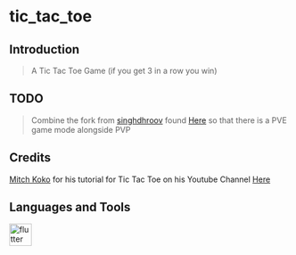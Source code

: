 # tic_tac_toe

## Introduction
> A Tic Tac Toe Game (if you get 3 in a row you win)

## TODO
> Combine the fork from [singhdhroov](https://github.com/singhdhroov) found [Here](https://github.com/singhdhroov/tictactoeflutter) so that there is a PVE game mode alongside PVP

## Credits
[Mitch Koko](https://github.com/mitchkoko) for his tutorial for Tic Tac Toe on his Youtube Channel [Here](https://www.youtube.com/watch?v=BZaXEIn9jE4&list=PLlvRDpXh1Se6e3FSn5O7VU6tzlndSi3FD)

## Languages and Tools
<p align="left"> <a href="https://flutter.dev" target="_blank"> <img src="https://www.vectorlogo.zone/logos/flutterio/flutterio-icon.svg" alt="flutter" width="40" height="40"/> </a> </p>

